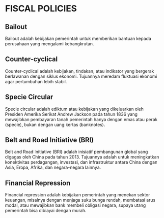 # FISCAL POLICIES## BailoutBailout adalah kebijakan pemerintah untuk memberikan bantuan kepada perusahaan yang mengalami kebangkrutan.## Counter-cyclicalCounter-cyclical adalah kebijakan, tindakan, atau indikator yang bergerak berlawanan dengan siklus ekonomi. Tujuannya meredam fluktuasi ekonomi agar pertumbuhan lebih stabil.## Specie CircularSpecie circular adalah ediktum atau kebijakan yang dikeluarkan oleh Presiden Amerika Serikat Andrew Jackson pada tahun 1836 yang mewajibkan pembayaran tanah pemerintah hanya dengan emas atau perak (specie), bukan dengan uang kertas (banknotes).## Belt and Road Initiative (BRI)Belt and Road Initiative (BRI) adalah inisiatif pembangunan global yang digagas oleh China pada tahun 2013. Tujuannya adalah untuk meningkatkan konektivitas perdagangan, investasi, dan infrastruktur antara China dengan Asia, Eropa, Afrika, dan negara-negara lainnya.## Financial RepressionFinancial repression adalah kebijakan pemerintah yang menekan sektor keuangan, misalnya dengan menjaga suku bunga rendah, membatasi arus modal, atau mewajibkan bank membeli obligasi negara, supaya utang pemerintah bisa dibiayai dengan murah.